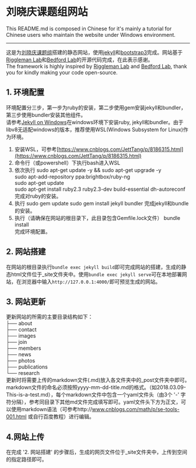 # 刘晓庆课题组网站


This README.md is composed in Chinese for it's mainly a tutorial for Chinese users who maintain the website under Windows environment.  

----------
这是为[刘晓庆课题组](http://xiaoqingliu.whu.edu.cn)搭建的静态网站，使用[jekyll](https://www.jekyll.com.cn/)和[bootstrap3](https://v3.bootcss.com/)完成。网站基于[Riggleman Lab](http://rrgroup.seas.upenn.edu)和[Bedford Lab](http://bedford.io/)的开源代码完成，在此表示感谢。  
The framework is highly inspired by [Riggleman Lab](http://rrgroup.seas.upenn.edu) and [Bedford Lab](http://bedford.io/), thank you for kindly making your code open-source.

## 1. 环境配置
环境配置分三步，第一步为ruby的安装，第二步使用gem安装jekyll和bundler，第三步使用bundler安装其他组件。  
请参考[Jekyll on Windows](https://jekyllrb.com/docs/windows/)在windows环境下安装ruby, jekyll和bundler。由于libv8无适配windows的版本，推荐使用WSL(Windows Subsystem for Linux)作为环境。  
1. 安装WSL，可参考[https://www.cnblogs.com/JettTang/p/8186315.html](https://www.cnblogs.com/JettTang/p/8186315.html)
2. 命令行（或powershell）下执行bash进入WSL
3. 依次执行
	sudo apt-get update -y && sudo apt-get upgrade -y  
	sudo apt-add-repository ppa:brightbox/ruby-ng  
	sudo apt-get update  
	sudo apt-get install ruby2.3 ruby2.3-dev build-essential dh-autoreconf  
	完成对ruby的安装。  
4. 执行
	sudo gem update
	sudo gem install jekyll bundler
	完成jekyll和bundle的安装。
5. 执行（请确保在网站的根目录下，此目录包含Gemfile.lock文件）
	bundle install  
	完成环境配置。  


## 2. 网站搭建
在网站的根目录执行`bundle exec jekyll build`即可完成网站的搭建，生成的静态html文件位于_site文件夹中。使用`bundle exec jekyll serve`可在本地部署网站，在浏览器中输入`http://127.0.0.1:4000/`即可预览生成的网站。

## 3. 网站更新
更新网站的所需的主要目录结构如下：  
	├── about  
	├── contact  
	├── images  
	├── join  
	├── members  
	├── news  
	├── photos  
	├── publications  
	└── research  
更新时将需要上传的markdown文件(.md)放入各文件夹中的_post文件夹中即可。  
markdown文件的命名必须按照yyyy-mm-dd-title.md的格式。（如2018.03.09-This-is-a-test.md），每个markdown文件中包含一个yaml文件头（由3个 '-' 字符分隔），参考同目录下其他md文件完成填写即可。yaml文件头下方为正文，可以使用markdown语法（可参考http://www.cnblogs.com/math/p/se-tools-001.html 或自行百度教程）进行编辑。

## 4.网站上传
在完成 '2. 网站搭建' 的步骤后，生成的网页文件位于_site文件夹中，上传到空间的指定路径即可。